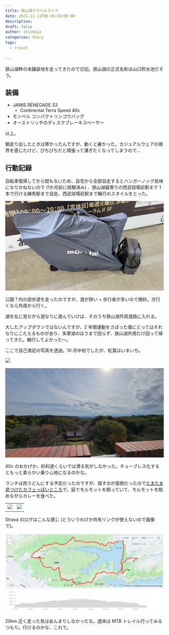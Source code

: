 ```yaml
---
title: 狭山湖グラベルライド
date: 2021-11-11T00:39:53+09:00
description:
draft: false
author: shiomiya
categories: diary
tags:
  - travel

---
```


狭山湖畔の未舗装地を走ってきたので日記。狭山湖の正式名称は山口貯水池だそう。

## 装備

- JAMIS RENEGADE S3
  - Continental Terra Speed 40c
- モンベル コンパクトリンコウバッグ
- オーストリッチのディスクブレーキスペーサー

以上。

朝走り出したときは寒かったんですが、動くと暑かった。カジュアルウェアの限界を感じたけど、ぴちぴちだと頑張って漕ぎたくなってしまうので...

## 行動記録

自転車復帰してから間もないため、自宅から全部自走するとハンガーノック気味になりかねないので (1か月前に経験済み) 、狭山湖最寄りの西武球場前駅まで 1 本で行ける練馬駅まで自走、西武球場前駅まで輪行のスタイルをとった。

![](20211107_101233.jpg "モンベル コンパクトリンコウバッグ")

公園？内の遊歩道を走ったのですが、道が狭い + 歩行者が多いので微妙。次行くなら外周から行く。

湖を左に見ながら道なりに進んでいけば、そのうち狭山湖外周道路に入れる。

大したアップダウンではないんですが、2 年間運動をさぼった僕にとってはそれなりにこたえるものがあり、多摩湖のほうまで回らず、狭山湖外周だけ回って帰ってきた。輪行してよかった～。

ここで自己満足の写真を透過。10 月中旬でしたが、紅葉はいまいち。

![](20211107_114604.jpg)

![](20211107_120856.jpg)

40c のおかげか、砂利道くらいでは滑る気がしなかった。チューブレス化するともっと柔らかい乗り心地になるのかな。

ランチは肉うどんにする予定だったのですが、探すのが面倒だったので[たまたま見つけたカフェっぽいところ](https://cafe-garden-threeleaf.com/)で。庭でモルモットを飼っていて、モルモットを眺めながらカレーを食べた。

<table>
  <tr>
    <td><img src="20211107_133438.jpg" /></td>
    <td><img src="20211107_131757.jpg" /></td>
  </tr>
</table>

Strava のログはこんな感じ (どういうわけか共有リンクが使えないので画像で)。

![](2021-11-11-22-29-14.png)

20km 近く走った気はあんまりしなかったな。週末は MTB トレイル行ってみるつもり。行けるのかな、これで。
